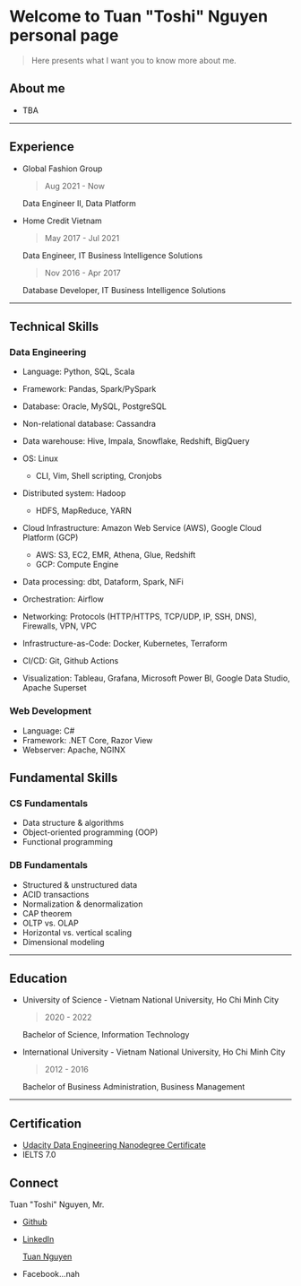 # Welcome to Tuan "Toshi" Nguyen personal page

> Here presents what I want you to know more about me.

## About me

- TBA

---

## Experience

- Global Fashion Group
  > Aug 2021 - Now

  Data Engineer II, Data Platform

- Home Credit Vietnam
  > May 2017 - Jul 2021

  Data Engineer, IT Business Intelligence Solutions

  > Nov 2016 - Apr 2017

  Database Developer, IT Business Intelligence Solutions

---

## Technical Skills

### Data Engineering

- Language: Python, SQL, Scala
- Framework: Pandas, Spark/PySpark
- Database: Oracle, MySQL, PostgreSQL
- Non-relational database: Cassandra
- Data warehouse: Hive, Impala, Snowflake, Redshift, BigQuery
- OS: Linux
  - CLI, Vim, Shell scripting, Cronjobs
- Distributed system: Hadoop
  - HDFS, MapReduce, YARN
- Cloud Infrastructure: Amazon Web Service (AWS), Google Cloud Platform (GCP)
  - AWS: S3, EC2, EMR, Athena, Glue, Redshift
  - GCP: Compute Engine
- Data processing: dbt, Dataform, Spark, NiFi
- Orchestration: Airflow

- Networking: Protocols (HTTP/HTTPS, TCP/UDP, IP, SSH, DNS), Firewalls, VPN, VPC
- Infrastructure-as-Code: Docker, Kubernetes, Terraform
- CI/CD: Git, Github Actions
- Visualization: Tableau, Grafana, Microsoft Power BI, Google Data Studio, Apache Superset

### Web Development

- Language: C#
- Framework: .NET Core, Razor View
- Webserver: Apache, NGINX

## Fundamental Skills

### CS Fundamentals

- Data structure & algorithms
- Object-oriented programming (OOP)
- Functional programming
  
### DB Fundamentals

- Structured & unstructured data
- ACID transactions
- Normalization & denormalization
- CAP theorem
- OLTP vs. OLAP
- Horizontal vs. vertical scaling
- Dimensional modeling

---

## Education

- University of Science - Vietnam National University, Ho Chi Minh City
  > 2020 - 2022

  Bachelor of Science, Information Technology

- International University - Vietnam National University, Ho Chi Minh City
  > 2012 - 2016
  
  Bachelor of Business Administration, Business Management

---

## Certification

- [Udacity Data Engineering Nanodegree Certificate](https://confirm.udacity.com/KQHKEDDD)
- IELTS 7.0

## Connect

Tuan "Toshi" Nguyen, Mr.

- [Github](https://github.com/toshi2135)
- [LinkedIn](https://www.linkedin.com/in/anhtuannguyenduc/)
  <div class="badge-base LI-profile-badge" data-locale="en_US" data-size="medium" data-theme="light" data-type="VERTICAL" data-vanity="anhtuannguyenduc" data-version="v1"><a class="badge-base__link LI-simple-link" href="https://vn.linkedin.com/in/anhtuannguyenduc?trk=profile-badge">Tuan Nguyen</a></div>
  <script src="https://platform.linkedin.com/badges/js/profile.js" async defer type="text/javascript"></script>

- Facebook...nah
